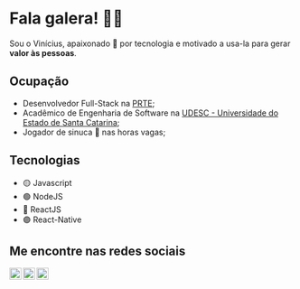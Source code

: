 # Fala galera! 👋🏼

Sou o Vinícius, apaixonado 💚 por tecnologia e 
motivado a usa-la para gerar **valor às pessoas**.

## Ocupação
- Desenvolvedor Full-Stack na [PRTE](https://prte.com.br/);
- Acadêmico de Engenharia de Software na [UDESC - Universidade do Estado de Santa Catarina](https://www.udesc.br/);
- Jogador de sinuca 🎱 nas horas vagas;


## Tecnologias

- 🟡 Javascript
- 🟢 NodeJS
- 🔵 ReactJS
- 🟣 React-Native

## Me encontre nas redes sociais
<a href="https://www.linkedin.com/in/vinicfrancisco/" target="_blank">
    <img src="https://raw.githubusercontent.com/vinicfrancisco/vinicfrancisco/master/assets/linkedin.svg" width="21px"  alt="LinkedIn" align="left" />
</a>

<a href="https://www.instagram.com/vinicfrancisco/" target="_blank">
  <img src="https://raw.githubusercontent.com/vinicfrancisco/vinicfrancisco/master/assets/instagram.svg" width="21px"  alt="Instagram" align="left" />
</a>

<a href="https://telegram.me/vinicfrancisco" target="_blank">
  <img src="https://raw.githubusercontent.com/vinicfrancisco/vinicfrancisco/master/assets/telegram.svg" width="21px"  alt="Telegram" align="left" />
</a>
